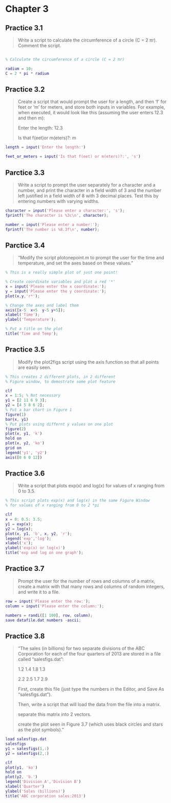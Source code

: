# Chapter 3

## Practice 3.1

> Write a script to calculate the circumference of a circle (C = 2 πr). Comment the script.

```MATLAB

% Calculate the circumference of a circle (C = 2 πr)

radium = 10;
C = 2 * pi * radium
```

## Practice 3.2

> Create a script that would prompt the user for a length, and then ‘f’ for feet or ‘m’ for meters, and store both inputs in variables. For example, when executed, it would look like this (assuming the user enters 12.3 and then m):
>
> Enter the length: 12.3
>
> Is that f(eet)or m(eters)?: m

```MATLAB
length = input('Enter the length:')

feet_or_meters = input('Is that f(eet) or m(eters)?:', 's')

```

## Parctice 3.3

> Write a script to prompt the user separately for a character and a number, and print the character in a field width of 3 and the number left justified in a field width of 8 with 3 decimal places. Test this by entering numbers with varying widths.

```MATLAB
character = input('Please enter a character:', 's');
fprintf('The character is %3c\n', character);

number = input('Please enter a number:');
fprintf('The number is %8.3f\n', number);
```

## Parctice 3.4

> “Modify the script plotonepoint.m to prompt the user for the time and temperature, and set the axes based on these values.”

```MATLAB
% This is a really simple plot of just one point!

% Create coordinate variables and plot a red '*'
x = input('Please enter the x coordinate:');
y = input('Please enter the y coordinate:');
plot(x,y,'r*');

% Change the axes and label them
axis([x-5  x+5  y-5 y+5]);
xlabel('Time');
ylabel('Temperature');

% Put a title on the plot
title('Time and Temp');
```

## Practice 3.5

> Modify the plot2figs script using the axis function so that all points are easily seen.

```MATLAB
% This creates 2 different plots, in 2 different
% Figure window, to demostrate some plot feature

clf
x = 1:5; % Not necessary
y1 = [2 11 6 9 3];
y2 = [4 5 8 6 2];
% Put a bar chart in Figure 1
figure(1)
bar(x, y1)
% Put plots using differnt y values on one plot
figure(2)
plot(x, y1, 'k')
hold on
plot(x, y2, 'ko')
grid on
legend('y1', 'y2')
axis([0 6 0 12])
```

## Practice 3.6

> Write a script that plots exp(x) and log(x) for values of x ranging from 0 to 3.5.

```MATLAB
% This script plots exp(x) and log(x) in the same Figure Window
% for values of x ranging from 0 to 2 *pi

clf
x = 0: 0.5: 3.5;
y1 = exp(x);
y2 = log(x);
plot(x, y1, 'b', x, y2, 'r');
legend('exp','log');
xlabel('x');
ylabel('exp(x) or log(x)')
title('exp and log on one graph');
```

## Practice 3.7

> Prompt the user for the number of rows and columns of a matrix, create a matrix with that many rows and columns of random integers, and write it to a file.

```MATLAB
row = input('Please enter the row:');
column = input('Please enter the column:');

numbers = randi([1 100], row, column);
save datafile.dat numbers -ascii;
```

## Practice 3.8

> “The sales (in billions) for two separate divisions of the ABC Corporation for each of the four quarters of 2013 are stored in a file called “salesfigs.dat”:
>
> 1.2 1.4 1.8 1.3
> 
> 2.2 2.5 1.7 2.9
>
> First, create this file (just type the numbers in the Editor, and Save As “salesfigs.dat”).
>
> Then, write a script that will load the data from the file into a matrix.
>
> separate this matrix into 2 vectors.
>
> create the plot seen in Figure 3.7 (which uses black circles and stars as the plot symbols).”

```MATLAB
load salesfigs.dat
salesfigs
y1 = salesfigs(1,:)
y2 = salesfigs(2,:)

clf
plot(y1, 'ko')
hold on
plot(y2, 'b.')
legend('Division A','Division B')
xlabel('Quarter')
ylabel('Sales (billions)')
title('ABC corporation sales:2013')
```